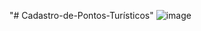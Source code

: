 "# Cadastro-de-Pontos-Turísticos"
![image](https://user-images.githubusercontent.com/98142290/172734889-1b75f458-a3fe-41ac-b80e-9eedbf52e144.png)
